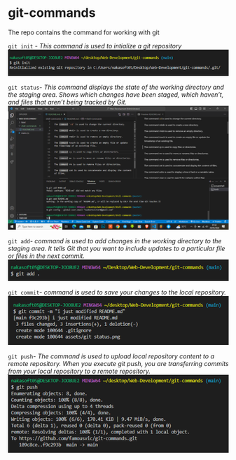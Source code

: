# git-commands
The repo contains the command for working with git

`git init` - *This command is used to intialize a git repository*
![alt text](assets/git-init.PNG)

`git status`- *This command displays the state of the working directory and the staging area. Shows which changes have been staged, which haven’t, and files that aren’t being tracked by Git.*
![alt text](assets/git%20status.png)

`git add`- *command is used to add changes in the working directory to the staging area. It tells Git that you want to include updates to a particular file or files in the next commit.*
![git add](assets/git-add.PNG)

`git commit`- *command is used to save your changes to the local repository.*
![git commit](assets/git-commit.PNG)

`git push`- *The command is used to upload local repository content to a remote repository. When you execute git push, you are transferring commits from your local repository to a remote repository.*
![git push](assets/git-push.PNG)